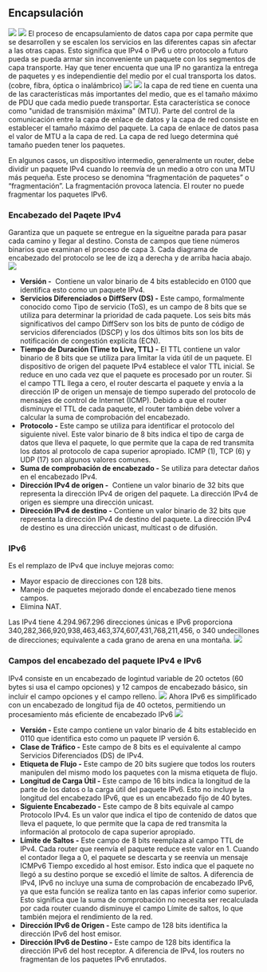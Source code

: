 ## Encapsulación
![](/img/img_encapsulac/encapsulacion.png)
![](/img/img_encapsulac/proces_encap.png)
El proceso de encapsulamiento de datos capa por capa permite que se desarrollen y se escalen los servicios en las diferentes capas sin afectar a las otras capas. Esto significa que IPv4 o IPv6 u otro protocolo a futuro pueda se pueda armar sin inconveniente un paquete con los segmentos de capa transporte.
Hay que tener encuenta que una IP no garantiza la entrega de paquetes y es independientie del medio por el cual transporta los datos. (cobre, fibra, óptica o inalámbrico)
![](/img/img_encapsulac/no_ganrantiza_IP_entrega.png)
![](/img/img_encapsulac/medios_transp_ip.png)
la capa de red tiene en cuenta una de las características más importantes del medio, que es el tamaño máximo de PDU que cada medio puede transportar. Esta característica se conoce como "unidad de transmisión máxima" (MTU). Parte del control de la comunicación entre la capa de enlace de datos y la capa de red consiste en establecer el tamaño máximo del paquete. La capa de enlace de datos pasa el valor de MTU a la capa de red. La capa de red luego determina qué tamaño pueden tener los paquetes.

En algunos casos, un dispositivo intermedio, generalmente un router, debe dividir un paquete IPv4 cuando lo reenvía de un medio a otro con una MTU más pequeña. Este proceso se denomina “fragmentación de paquetes” o “fragmentación”. La fragmentación provoca latencia. El router no puede fragmentar los paquetes IPv6.
### Encabezado del Paqete IPv4
Garantiza que un paquete se entregue en la sigueitne parada para pasar cada camino y llegar al destino. Consta de campos que tiene números binarios que examinan el proceso de capa 3. Cada diagrama de encabezado del protocolo se lee de izq a derecha y de arriba hacia abajo.
![](/img/img_encapsulac/campos_encabeza_ip.png)
- **Versión -**  Contiene un valor binario de 4 bits establecido en 0100 que identifica esto como un paquete IPv4.
- **Servicios Diferenciados o DiffServ (DS) -** Este campo, formalmente conocido como Tipo de servicio (ToS), es un campo de 8 bits que se utiliza para determinar la prioridad de cada paquete. Los seis bits más significativos del campo DiffServ son los bits de punto de código de servicios diferenciados (DSCP) y los dos últimos bits son los bits de notificación de congestión explícita (ECN).
- **Tiempo de Duración (Time to Live, TTL) -** El TTL contiene un valor binario de 8 bits que se utiliza para limitar la vida útil de un paquete. El dispositivo de origen del paquete IPv4 establece el valor TTL inicial. Se reduce en uno cada vez que el paquete es procesado por un router. Si el campo TTL llega a cero, el router descarta el paquete y envía a la dirección IP de origen un mensaje de tiempo superado del protocolo de mensajes de control de Internet (ICMP). Debido a que el router disminuye el TTL de cada paquete, el router también debe volver a calcular la suma de comprobación del encabezado.
- **Protocolo -** Este campo se utiliza para identificar el protocolo del siguiente nivel. Este valor binario de 8 bits indica el tipo de carga de datos que lleva el paquete, lo que permite que la capa de red transmita los datos al protocolo de capa superior apropiado. ICMP (1), TCP (6) y UDP (17) son algunos valores comunes.
- **Suma de comprobación de encabezado -** Se utiliza para detectar daños en el encabezado IPv4.
- **Dirección IPv4 de origen -**  Contiene un valor binario de 32 bits que representa la dirección IPv4 de origen del paquete. La dirección IPv4 de origen es siempre una dirección unicast.
- **Dirección IPv4 de destino -** Contiene un valor binario de 32 bits que representa la dirección IPv4 de destino del paquete. La dirección IPv4 de destino es una dirección unicast, multicast o de difusión.
### IPv6
Es el remplazo de IPv4 que incluye mejoras como:
* Mayor espacio de direcciones con 128 bits.
* Manejo de paquetes mejorado donde el encabezado tiene menos campos.
* Elimina NAT.

Las IPv4 tiene 4.294.967.296 direcciones únicas e IPv6 proporciona 340,282,366,920,938,463,463,374,607,431,768,211,456, o 340 undecillones de direcciones; equivalente a cada grano de arena en una montaña.
![](/img/img_IPv6/cantid_ipv4eipv6.png)
### Campos del encabezado del paquete IPv4 e IPv6
IPv4 consiste en un encabezado de logintud variable de 20 octetos (60 bytes si usa el campo opciones) y 12 campos de encabezado básico, sin incluir el campo opciones y el campo relleno.
![](/img/img_IPv6/encab_IPv6.png)
Ahora IPv6 es simplificado con un encabezado de longitud fija de 40 octetos, permitiendo un procesamiento más eficiente de encabezado IPv6
![](/img/img_IPv6/encap2_ipv6.png)
- **Versión -** Este campo contiene un valor binario de 4 bits establecido en 0110 que identifica esto como un paquete IP versión 6.
- **Clase de Tráfico -** Este campo de 8 bits es el equivalente al campo Servicios Diferenciados (DS) de IPv4.
- **Etiqueta de Flujo -** Este campo de 20 bits sugiere que todos los routers manipulen del mismo modo los paquetes con la misma etiqueta de flujo.
- **Longitud de Carga Útil -** Este campo de 16 bits indica la longitud de la parte de los datos o la carga útil del paquete IPv6. Esto no incluye la longitud del encabezado IPv6, que es un encabezado fijo de 40 bytes.
- **Siguiente Encabezado -** Este campo de 8 bits equivale al campo Protocolo IPv4. Es un valor que indica el tipo de contenido de datos que lleva el paquete, lo que permite que la capa de red transmita la información al protocolo de capa superior apropiado.
- **Límite de Saltos -** Este campo de 8 bits reemplaza al campo TTL de IPv4. Cada router que reenvía el paquete reduce este valor en 1. Cuando el contador llega a 0, el paquete se descarta y se reenvía un mensaje ICMPv6 Tiempo excedido al host emisor. Esto indica que el paquete no llegó a su destino porque se excedió el límite de saltos. A diferencia de IPv4, IPv6 no incluye una suma de comprobación de encabezado IPv6, ya que esta función se realiza tanto en las capas inferior como superior. Esto significa que la suma de comprobación no necesita ser recalculada por cada router cuando disminuye el campo Límite de saltos, lo que también mejora el rendimiento de la red.
- **Dirección IPv6 de Origen -** Este campo de 128 bits identifica la dirección IPv6 del host emisor.
- **Dirección IPv6 de Destino -** Este campo de 128 bits identifica la dirección IPv6 del host receptor.
A diferencia de IPv4, los routers no fragmentan de los paquetes IPv6 enrutados.


